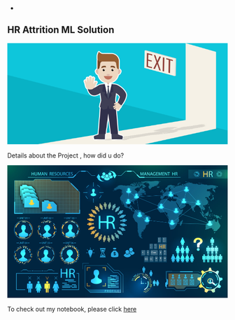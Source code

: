 *

## HR Attrition ML Solution

![enter image description here](https://github.com/Sudharsanakumar/test-repository/blob/main/Attrtion.png?raw=true)


Details about the Project , how did u do?

![enter image description here](https://github.com/Sudharsanakumar/test-repository/blob/main/hr-analytics-10.jpg?raw=true)

To check out my notebook, please click [here](https://github.com/Sudharsanakumar/test-repository/blob/main/HR_Analytics.ipynb)	
